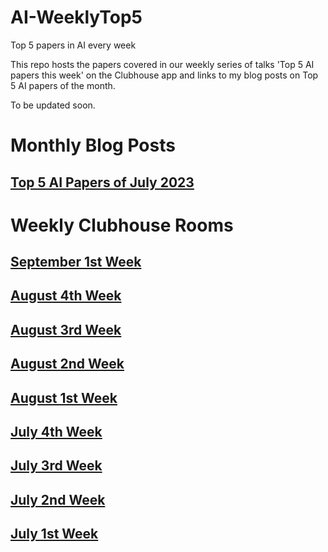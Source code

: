 # AI-WeeklyTop5
Top 5 papers in AI every week

This repo hosts the papers covered in our weekly series of talks 'Top 5 AI papers this week' on the Clubhouse app and links to my blog posts on Top 5 AI papers of the month.

To be updated soon.

# Monthly Blog Posts
## [Top 5 AI Papers of July 2023](https://learnopencv.com/top-5-ai-papers-of-july-2023/)

# Weekly Clubhouse Rooms

## [September 1st Week](https://github.com/dataplayer12/AI-WeeklyTop5/tree/main/September-1st-week)

## [August 4th Week](https://github.com/dataplayer12/AI-WeeklyTop5/tree/main/August-4th-week)

## [August 3rd Week](https://github.com/dataplayer12/AI-WeeklyTop5/tree/main/August-3rd-week/README.md)

## [August 2nd Week](https://github.com/dataplayer12/AI-WeeklyTop5/tree/main/August-2nd-week/README.md)

## [August 1st Week](https://github.com/dataplayer12/AI-WeeklyTop5/tree/main/August-1st-week/README.md)

## [July 4th Week](https://github.com/dataplayer12/AI-WeeklyTop5/blob/main/July-4th-week/README.md)

## [July 3rd Week](https://github.com/dataplayer12/AI-WeeklyTop5/blob/main/July-3rd-week/README.md)

## [July 2nd Week](https://github.com/dataplayer12/AI-WeeklyTop5/blob/main/July-2nd-week/README.md)

## [July 1st Week](https://github.com/dataplayer12/AI-WeeklyTop5/blob/main/July-1st-week/README.md)
